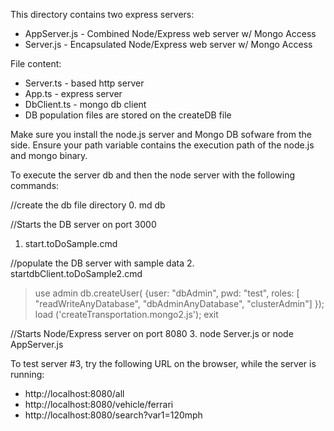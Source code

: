 This directory contains two express servers:
* AppServer.js - Combined Node/Express web server w/ Mongo Access
* Server.js - Encapsulated Node/Express web server w/ Mongo Access

File content:
* Server.ts - based http server
* App.ts - express server
* DbClient.ts - mongo db client
* DB population files are stored on the createDB file

Make sure you install the node.js server and Mongo DB sofware from the side.  Ensure your path variable contains the execution path of the node.js and mongo binary.

To execute the server db and then the node server with the following commands:

//create the db file directory
0. md db

//Starts the DB server on port 3000
1. start.toDoSample.cmd

//populate the DB server with sample data
2. startdbClient.toDoSample2.cmd
>use admin
>db.createUser( {user: "dbAdmin", pwd: "test", roles: [ "readWriteAnyDatabase", "dbAdminAnyDatabase", "clusterAdmin"] });
>load ('createTransportation.mongo2.js');
>exit

//Starts Node/Express server on port 8080
3. node Server.js or node AppServer.js 

To test server #3, try the following URL on the browser, while the server is running:
* http://localhost:8080/all
* http://localhost:8080/vehicle/ferrari
* http://localhost:8080/search?var1=120mph
